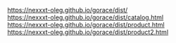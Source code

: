 https://nexxxt-oleg.github.io/gorace/dist/ <br>
https://nexxxt-oleg.github.io/gorace/dist/catalog.html <br>
https://nexxxt-oleg.github.io/gorace/dist/product.html <br>
https://nexxxt-oleg.github.io/gorace/dist/product2.html 